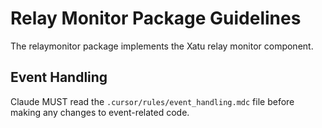# Relay Monitor Package Guidelines

The relaymonitor package implements the Xatu relay monitor component.

## Event Handling
Claude MUST read the `.cursor/rules/event_handling.mdc` file before making any changes to event-related code.